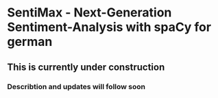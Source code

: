 # SentiMax - Next-Generation Sentiment-Analysis with spaCy for german
## This is currently under construction
### Describtion and updates will follow soon
